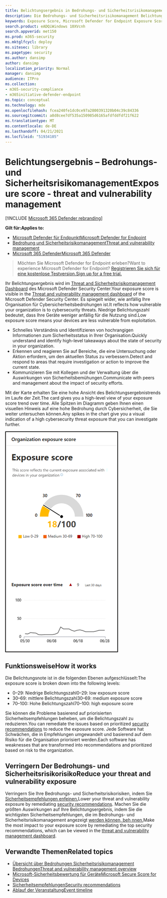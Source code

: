 ```yaml
---
title: Belichtungsergebnis in Bedrohungs- und Sicherheitsrisikomanagement
description: Die Bedrohungs- und Sicherheitsrisikomanagement Belichtungsergebnis spiegelt wider, wie anfällig Ihre Organisation für Cybersicherheitsbedrohungen ist.
keywords: Exposure Score, Microsoft Defender for Endpoint Exposure Score, Microsoft Defender for Endpoint tvm exposure score, organization exposure score, tvm organization exposure score, Bedrohungs- und Sicherheitsrisikomanagement, Microsoft Defender for Endpoint
search.product: eADQiWindows 10XVcnh
search.appverid: met150
ms.prod: m365-security
ms.mktglfcycl: deploy
ms.sitesec: library
ms.pagetype: security
ms.author: dansimp
author: dansimp
localization_priority: Normal
manager: dansimp
audience: ITPro
ms.collection:
- m365-security-compliance
- m365initiative-defender-endpoint
ms.topic: conceptual
ms.technology: mde
ms.openlocfilehash: fcea240fe1dc0ce97a2800391320b04c39c84336
ms.sourcegitcommit: a8d8cee7df535a150985d6165afdfddfdf21f622
ms.translationtype: MT
ms.contentlocale: de-DE
ms.lasthandoff: 04/21/2021
ms.locfileid: "51934105"
---
```

# <a name="exposure-score---threat-and-vulnerability-management"></a><span data-ttu-id="6eaa8-104">Belichtungsergebnis – Bedrohungs- und Sicherheitsrisikomanagement</span><span class="sxs-lookup"><span data-stu-id="6eaa8-104">Exposure score - threat and vulnerability management</span></span>

[!INCLUDE [Microsoft 365 Defender rebranding](../../includes/microsoft-defender.md)]

<span data-ttu-id="6eaa8-105">**Gilt für:**</span><span class="sxs-lookup"><span data-stu-id="6eaa8-105">**Applies to:**</span></span>

- [<span data-ttu-id="6eaa8-106">Microsoft Defender für Endpunkt</span><span class="sxs-lookup"><span data-stu-id="6eaa8-106">Microsoft Defender for Endpoint</span></span>](https://go.microsoft.com/fwlink/?linkid=2154037)
- [<span data-ttu-id="6eaa8-107">Bedrohung und Sicherheitsrisikomanagement</span><span class="sxs-lookup"><span data-stu-id="6eaa8-107">Threat and vulnerability management</span></span>](next-gen-threat-and-vuln-mgt.md)
- [<span data-ttu-id="6eaa8-108">Microsoft 365 Defender</span><span class="sxs-lookup"><span data-stu-id="6eaa8-108">Microsoft 365 Defender</span></span>](https://go.microsoft.com/fwlink/?linkid=2118804)

><span data-ttu-id="6eaa8-109">Möchten Sie Microsoft Defender for Endpoint erleben?</span><span class="sxs-lookup"><span data-stu-id="6eaa8-109">Want to experience Microsoft Defender for Endpoint?</span></span> [<span data-ttu-id="6eaa8-110">Registrieren Sie sich für eine kostenlose Testversion.</span><span class="sxs-lookup"><span data-stu-id="6eaa8-110">Sign up for a free trial.</span></span>](https://www.microsoft.com/microsoft-365/windows/microsoft-defender-atp?ocid=docs-wdatp-portaloverview-abovefoldlink)

<span data-ttu-id="6eaa8-111">Ihr Belichtungsergebnis wird im [Threat and Sicherheitsrisikomanagement Dashboard](tvm-dashboard-insights.md) des Microsoft Defender Security Center.</span><span class="sxs-lookup"><span data-stu-id="6eaa8-111">Your exposure score is visible in the [Threat and vulnerability management dashboard](tvm-dashboard-insights.md) of the Microsoft Defender Security Center.</span></span> <span data-ttu-id="6eaa8-112">Es spiegelt wider, wie anfällig Ihre Organisation für Cybersicherheitsbedrohungen ist.</span><span class="sxs-lookup"><span data-stu-id="6eaa8-112">It reflects how vulnerable your organization is to cybersecurity threats.</span></span> <span data-ttu-id="6eaa8-113">Niedrige Belichtungszahl bedeutet, dass Ihre Geräte weniger anfällig für die Nutzung sind.</span><span class="sxs-lookup"><span data-stu-id="6eaa8-113">Low exposure score means your devices are less vulnerable from exploitation.</span></span>

- <span data-ttu-id="6eaa8-114">Schnelles Verständnis und Identifizieren von hochrangigen Informationen zum Sicherheitsstatus in Ihrer Organisation.</span><span class="sxs-lookup"><span data-stu-id="6eaa8-114">Quickly understand and identify high-level takeaways about the state of security in your organization.</span></span>
- <span data-ttu-id="6eaa8-115">Erkennen und reagieren Sie auf Bereiche, die eine Untersuchung oder Aktion erfordern, um den aktuellen Status zu verbessern.</span><span class="sxs-lookup"><span data-stu-id="6eaa8-115">Detect and respond to areas that require investigation or action to improve the current state.</span></span>
- <span data-ttu-id="6eaa8-116">Kommunizieren Sie mit Kollegen und der Verwaltung über die Auswirkungen von Sicherheitsbemühungen.</span><span class="sxs-lookup"><span data-stu-id="6eaa8-116">Communicate with peers and management about the impact of security efforts.</span></span>

<span data-ttu-id="6eaa8-117">Mit der Karte erhalten Sie eine hohe Ansicht des Belichtungsergebnistrends im Laufe der Zeit.</span><span class="sxs-lookup"><span data-stu-id="6eaa8-117">The card gives you a high-level view of your exposure score trend over time.</span></span> <span data-ttu-id="6eaa8-118">Alle Spitzen im Diagramm geben Ihnen einen visuellen Hinweis auf eine hohe Bedrohung durch Cybersicherheit, die Sie weiter untersuchen können.</span><span class="sxs-lookup"><span data-stu-id="6eaa8-118">Any spikes in the chart give you a visual indication of a high cybersecurity threat exposure that you can investigate further.</span></span>

![Belichtungsergebniskarte](images/tvm_exp_score.png)

## <a name="how-it-works"></a><span data-ttu-id="6eaa8-120">Funktionsweise</span><span class="sxs-lookup"><span data-stu-id="6eaa8-120">How it works</span></span>

<span data-ttu-id="6eaa8-121">Die Belichtungsnote ist in die folgenden Ebenen aufgeschlüsselt:</span><span class="sxs-lookup"><span data-stu-id="6eaa8-121">The exposure score is broken down into the following levels:</span></span>

- <span data-ttu-id="6eaa8-122">0–29: Niedrige Belichtungszahl</span><span class="sxs-lookup"><span data-stu-id="6eaa8-122">0–29: low exposure score</span></span>
- <span data-ttu-id="6eaa8-123">30–69: mittlere Belichtungszahl</span><span class="sxs-lookup"><span data-stu-id="6eaa8-123">30–69: medium exposure score</span></span>
- <span data-ttu-id="6eaa8-124">70–100: Hohe Belichtungszahl</span><span class="sxs-lookup"><span data-stu-id="6eaa8-124">70–100: high exposure score</span></span>

<span data-ttu-id="6eaa8-125">Sie können die Probleme basierend auf [](tvm-security-recommendation.md) priorisierten Sicherheitsempfehlungen beheben, um die Belichtungszahl zu reduzieren.</span><span class="sxs-lookup"><span data-stu-id="6eaa8-125">You can remediate the issues based on prioritized [security recommendations](tvm-security-recommendation.md) to reduce the exposure score.</span></span> <span data-ttu-id="6eaa8-126">Jede Software hat Schwächen, die in Empfehlungen umgewandelt und basierend auf dem Risiko für die Organisation priorisiert werden.</span><span class="sxs-lookup"><span data-stu-id="6eaa8-126">Each software has weaknesses that are transformed into recommendations and prioritized based on risk to the organization.</span></span>

## <a name="reduce-your-threat-and-vulnerability-exposure"></a><span data-ttu-id="6eaa8-127">Verringern Der Bedrohungs- und Sicherheitsrisikorisiko</span><span class="sxs-lookup"><span data-stu-id="6eaa8-127">Reduce your threat and vulnerability exposure</span></span>

<span data-ttu-id="6eaa8-128">Verringern Sie Ihre Bedrohungs- und Sicherheitsrisikorisiken, indem Sie [Sicherheitsempfehlungen enfeinen.](tvm-security-recommendation.md)</span><span class="sxs-lookup"><span data-stu-id="6eaa8-128">Lower your threat and vulnerability exposure by remediating [security recommendations](tvm-security-recommendation.md).</span></span> <span data-ttu-id="6eaa8-129">Machen Sie die größten Auswirkungen auf Ihre Belichtungsergebnis, indem Sie die wichtigsten Sicherheitsempfehlungen, die im Bedrohungs- und Sicherheitsrisikomanagement angezeigt [werden können, beh nnen.](tvm-dashboard-insights.md)</span><span class="sxs-lookup"><span data-stu-id="6eaa8-129">Make the most impact to your exposure score by remediating the top security recommendations, which can be viewed in the [threat and vulnerability management dashboard](tvm-dashboard-insights.md).</span></span>

## <a name="related-topics"></a><span data-ttu-id="6eaa8-130">Verwandte Themen</span><span class="sxs-lookup"><span data-stu-id="6eaa8-130">Related topics</span></span>

- [<span data-ttu-id="6eaa8-131">Übersicht über Bedrohungen Sicherheitsrisikomanagement Bedrohungen</span><span class="sxs-lookup"><span data-stu-id="6eaa8-131">Threat and vulnerability management overview</span></span>](next-gen-threat-and-vuln-mgt.md)
- [<span data-ttu-id="6eaa8-132">Microsoft-Sicherheitsbewertung für Geräte</span><span class="sxs-lookup"><span data-stu-id="6eaa8-132">Microsoft Secure Score for Devices</span></span>](tvm-microsoft-secure-score-devices.md)
- [<span data-ttu-id="6eaa8-133">Sicherheitsempfehlungen</span><span class="sxs-lookup"><span data-stu-id="6eaa8-133">Security recommendations</span></span>](tvm-security-recommendation.md)
- [<span data-ttu-id="6eaa8-134">Ablauf der Veranstaltung</span><span class="sxs-lookup"><span data-stu-id="6eaa8-134">Event timeline</span></span>](threat-and-vuln-mgt-event-timeline.md)
